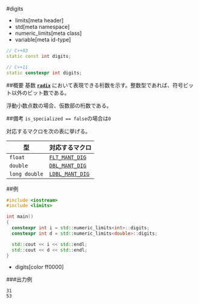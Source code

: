 #digits
* limits[meta header]
* std[meta namespace]
* numeric_limits[meta class]
* variable[meta id-type]

```cpp
// C++03
static const int digits;

// C++11
static constexpr int digits;
```

##概要
基数 **[`radix`](./radix.md)** において表現できる桁数を示す。整数型であれば、符号ビット以外のビット数である。

浮動小数点数の場合、仮数部の桁数である。


##備考
`is_specialized == false`の場合は`0`

対応するマクロを次の表に挙げる。

| 型            | 対応するマクロ                                      |
|---------------|-----------------------------------------------------|
| `float`       | [`FLT_MANT_DIG`](/reference/cfloat/flt_mant_dig.md) |
| `double`      | [`DBL_MANT_DIG`](/reference/cfloat/dbl_mant_dig.md) |
| `long double` | [`LDBL_MANT_DIG`](/reference/cfloat/ldbl_dig.md)    |


##例
```cpp
#include <iostream>
#include <limits>

int main()
{
  constexpr int i = std::numeric_limits<int>::digits;
  constexpr int d = std::numeric_limits<double>::digits;

  std::cout << i << std::endl;
  std::cout << d << std::endl;
}
```
* digits[color ff0000]

###出力例
```
31
53
```


